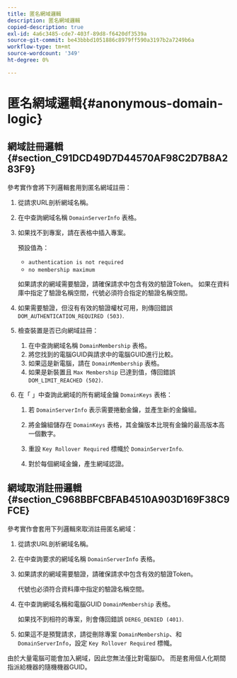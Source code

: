 ```yaml
---
title: 匿名網域邏輯
description: 匿名網域邏輯
copied-description: true
exl-id: 4a6c3485-cde7-403f-89d8-f6420df3539a
source-git-commit: be43bbbd1051886c8979ff590a3197b2a7249b6a
workflow-type: tm+mt
source-wordcount: '349'
ht-degree: 0%

---
```


# 匿名網域邏輯{#anonymous-domain-logic}

## 網域註冊邏輯 {#section_C91DCD49D7D44570AF98C2D7B8A283F9}

參考實作會將下列邏輯套用到匿名網域註冊：

1. 從請求URL剖析網域名稱。
1. 在中查詢網域名稱 `DomainServerInfo` 表格。
1. 如果找不到專案，請在表格中插入專案。

   預設值為：

   * `authentication is not required`
   * `no membership maximum`

   如果請求的網域需要驗證，請確保請求中包含有效的驗證Token。 如果在資料庫中指定了驗證名稱空間，代號必須符合指定的驗證名稱空間。
1. 如果需要驗證，但沒有有效的驗證權杖可用，則傳回錯誤 `DOM_AUTHENTICATION_REQUIRED (503)`.
1. 檢查裝置是否已向網域註冊：

   1. 在中查詢網域名稱 `DomainMembership` 表格。
   1. 將您找到的電腦GUID與請求中的電腦GUID進行比較。
   1. 如果這是新電腦，請在 `DomainMembership` 表格。
   1. 如果是新裝置且 `Max Membership` 已達到值，傳回錯誤 `DOM_LIMIT_REACHED (502)`.

1. 在「 」中查詢此網域的所有網域金鑰 `DomainKeys` 表格：

   1. 若 `DomainServerInfo` 表示需要捲動金鑰，並產生新的金鑰組。
   1. 將金鑰組儲存在 `DomainKeys` 表格，其金鑰版本比現有金鑰的最高版本高一個數字。
   1. 重設 `Key Rollover Required` 標幟於 `DomainServerInfo`.

   1. 對於每個網域金鑰，產生網域認證。

## 網域取消註冊邏輯 {#section_C968BBFCBFAB4510A903D169F38C9FCE}

參考實作會套用下列邏輯來取消註冊匿名網域：

1. 從請求URL剖析網域名稱。
1. 在中查詢要求的網域名稱 `DomainServerInfo` 表格。
1. 如果請求的網域需要驗證，請確保請求中包含有效的驗證Token。

   代號也必須符合資料庫中指定的驗證名稱空間。
1. 在中查詢網域名稱和電腦GUID `DomainMembership` 表格。

   如果找不到相符的專案，則會傳回錯誤 `DEREG_DENIED (401)`.

1. 如果這不是預覽請求，請從刪除專案 `DomainMembership`、和 `DomainServerInfo`，設定 `Key Rollover Required` 標幟。

由於大量電腦可能會加入網域，因此您無法僅比對電腦ID。 而是套用個人化期間指派給機器的隨機機器GUID。

